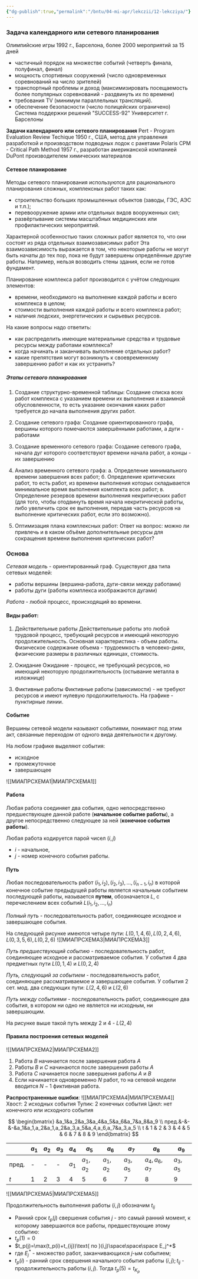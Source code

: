 ```yaml
---
{"dg-publish":true,"permalink":"/bntu/04-mi-apr/lekczii/12-lekcziya/"}
---
```


### Задача календарного или сетевого планирования

Олимпийские игры 1992 г., Барселона, более 2000 мероприятий за 15 дней
- частичный порядок на множестве событий (четверть финала, полуфинал, финал)
- мощность спортивных сооружений (число одновременных соревнований на число зрителей)
- транспортный проблемы и доход (максимизировать посещаемость более популярных соревнований - раздвинуть их по времени)
- требования TV (минимум параллельных трансляций).
- обеспечение безопасности (число полицейских ограничено)
Система поддержки решений "SUCCESS-92" Университет г. Барселоны


**Задачи календарного или сетевого планирования**
Pert - Program Evaluation Review Techique
	1950 г., США, метод для управления разработкой и производством подводных лодок с ракетами Polaris
CPM - Critical Path Method
	1957 г., разработан американской компанией DuPont производителем химических материалов


#### Сетевое планирование
Методы сетевого планирования используются для рационального планирования сложных, комплексных работ таких как:
- строительство больших промышленных объектов (заводы, ГЭС, АЭС и т.п.);
- перевооружение армии или отдельных видов вооруженных сил;
- развёртывание системы масштабных медицинских или профилактических мероприятий.

Характерной особенностью таких сложных работ является то, что они состоят из ряда отдельных взаимозависимых работ
Эта взаимозависимость выражается в том, что некоторые работы не могут быть начаты до тех пор, пока не будут завершены определённые другие работы.
Например, нельзя возводить стены здания, если не готов фундамент.

Планирование комплекса работ производится с учётом следующих элементов:
- времени, необходимого на выполнение каждой работы и всего комплекса в целом;
- стоимости выполнения каждой работы и всего комплекса работ;
- наличия людских, энергетических и сырьевых ресурсов.

На какие вопросы надо ответить:
- как распределить имеющие материальные средства и трудовые ресурсы между работами комплекса?
- когда начинать и заканчивать выполнение отдельных работ?
- какие препятствия могут возникнуть к своевременному завершению работ и как их устранить?

##### Этапы сетевого планирования
1. Создание структурно-временной таблицы:
Создание списка всех работ комплекса с указанием времени их выполнения и взаимной обусловленности, то есть указание окончания каких работ требуется до начала выполнения других работ.

2. Создание сетевого графа:
Создание ориентированного графа, вершины которого помечаются завершёнными работами, а дуги - работами

3. Создание временного сетевого графа:
Создание сетевого графа, начала дуг которого соответствуют времени начала работ, а концы - их завершению

4. Анализ временного сетевого графа:
а. Определение минимального времени завершения всех работ;
б. Определение критических работ, то есть работ, из времени выполнения которых складывается минимальное время выполнения комплекта всех работ;
в. Определение резервов времени выполнения некритических работ (для того, чтобы отодвинуть время начала некритической работы, либо увеличить срок ее выполнения, передав часть ресурсов на выполнение критических работ, если это возможно).

5. Оптимизация плана комплексных работ:
Ответ на вопрос: можно ли привлечь и в каком объёме дополнительные ресурсы для сокращения времени выполнения критических работ?


### Основа

*Сетевая модель* - ориентированный граф.
Существуют два типа сетевых моделей:
- работы вершины (вершина-работа, дуги-связи между работами)
- работы дуги (работы комплекса изображаются дугами)

*Работа* - любой процесс, происходящий во времени.

#### Виды работ:
1. Действительные работы
Действительные работы это любой трудовой процесс, требующий ресурсов и имеющий некоторую продолжительность.
Основная характеристика - объем работы.
Физическое содержание объема - трудоемкость в человеко-днях, физические размеры в различных единицах, стоимость.

2. Ожидание
Ожидание - процесс, не требующий ресурсов, но имеющий некоторую продолжительность (остывание металла в изложнице)

3. Фиктивные работы
Фиктивные работы (зависимости) - не требуют ресурсов и имеют нулевую продолжительность.
На графике - пунктирные линии.

#### Событие
Вершины сетевой модели называют событиями, понимают под этим акт, связанные переходом от одного вида деятельности к другому.

На любом графике выделяют события:
- исходное
- промежуточное
- завершающее

![[МИАПРСХЕМА1\|МИАПРСХЕМА1]]

#### Работа

Любая работа соединяет два события, одно непосредственно предшествующее данной работе (**начальное событие работы**), а другое непосредственно следующее за ней (**конечное события работы**).

Любая работа кодируется парой чисел $(i, j)$
- $i$ - начальное,
- $j$ - номер конечного события работы.

#### Путь
Любая последовательность работ $(i_1, i_2), (i_2, i_3), ..., (i_{n-1}, i_n)$ в которой конечное событие предыдущей работы является начальным событием последующей работы, называется **путем**, обозначается $L$, с перечислением всех событий $L(i_1, i_2, \dots, i_n)$

*Полный путь* - последовательность работ, соединяющее исходное и завершающее события.

На следующей рисунке имеются четыре пути: $L(0,1,4,6), L(0,2,4,6), L(0,3,5,6), L(0,2,6)$
![[МИАПРСХЕМА3\|МИАПРСХЕМА3]]

*Путь предшествующий событию* - последовательность работ, соединяющее исходное и рассматриваемое события.
У события 4 два предметных пути $L(0,1,4)\text{ и }L(0,2,4)$

*Путь, следующий за событием* - последовательность работ, соединяющее рассматриваемое и завершающее события.
У события 2 сет. мод. два следующих пути: $L(2,4,6)\text{ и }L(2,6)$

*Путь между событиями* - последовательность работ, соединяющее два события, в котором ни одно не является ни исходным, ни завершающим.

На рисунке выше такой путь между 2 и 4 - $L(2,4)$

#### Правила построения сетевых моделей

![[МИАПРСХЕМА2\|МИАПРСХЕМА2]]

1) Работа $B$ начинается после завершения работа $A$
2) Работы $B$ и $C$ начинаются после завершения работы $A$
3) Работа $C$ начинается после завершения работы $A$ и $B$
4) Если начинается одновременно $N$ работ, то на сетевой модели вводится $N-1$ фиктивная работа.


**Распространенные ошибки**:
![[МИАПРСХЕМА4\|МИАПРСХЕМА4]]
Хвост: 2 исходных события
Тупик: 2 конечных события
Цикл: нет конечного или исходного события

$$
\begin{bmatrix}
&a_1&a_2&a_3&a_4&a_5&a_6&a_7&a_8&a_9 \\
пред.&-&-&-&a_1&a_1,a_2&a_1,a_2&a_3,a_5&a_4,a_6,a_7&a_3,a_5 \\
t & 1 & 2 & 3 & 4 & 5 & 6 & 7 & 8 & 9
\end{bmatrix}
$$
 
|       | $a_1$ | $a_2$ | $a_3$ | $a_4$ | $a_5$     | $a_6$     | $a_7$     | $a_8$         | $a_9$     |
| ----- | ----- | ----- | ----- | ----- | --------- | --------- | --------- | ------------- | --------- |
| пред. | -     | -     | -     | $a_1$ | $a_1,a_2$ | $a_1,a_2$ | $a_3,a_5$ | $a_4,a_6,a_7$ | $a_3,a_5$ |
| $t$   | 1     | 2     | 3     | 4     | 5         | 6         | 7         | 8             | 9         |

![[МИАПРСХЕМА5\|МИАПРСХЕМА5]]

Продолжительность выполнения работы $(i,j)$ обозначим $t_{ij}$
- Ранний срок $t_p(j)$ свершения события $j$ - это самый ранний момент, к которому завершаются все работы, предшествующие этому событию:
- $t_p(1)=0$
- $t_p(j)=\max(t_p(i)+t_{ij})\text{ по }(i,j)\space\space\space E_j^*$
- где $E_j^*$ - множество работ, заканчивающихся $j$-ым событием;
- $t_p(i)$ - ранний срок свершения начального события работы $(i,j); t_{ij}$ - продолжительность работы $(i,j)$. Тогда $t_p(5)=t_{K_p}$

